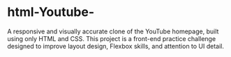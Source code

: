 # html-Youtube-
A responsive and visually accurate clone of the YouTube homepage, built using only HTML and CSS. This project is a front-end practice challenge designed to improve layout design, Flexbox skills, and attention to UI detail.
